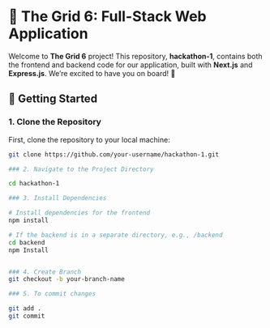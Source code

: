 # 🌟 The Grid 6: Full-Stack Web Application

Welcome to **The Grid 6** project! This repository, **hackathon-1**, contains both the frontend and backend code for our application, built with **Next.js** and **Express.js**. We’re excited to have you on board! 🎉

## 🚀 Getting Started

### 1. Clone the Repository

First, clone the repository to your local machine:

```bash
git clone https://github.com/your-username/hackathon-1.git

### 2. Navigate to the Project Directory

cd hackathon-1 

### 3. Install Dependencies

# Install dependencies for the frontend
npm install

# If the backend is in a separate directory, e.g., /backend
cd backend
npm Install


### 4. Create Branch
git checkout -b your-branch-name

### 5. To commit changes 

git add .
git commit
